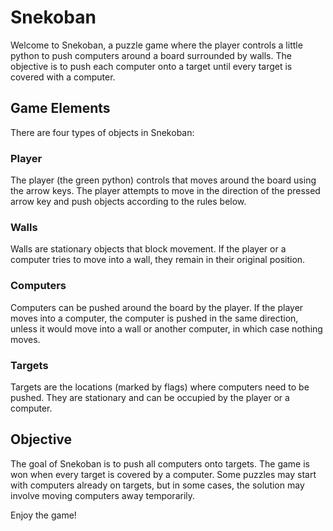 # Snekoban

Welcome to Snekoban, a puzzle game where the player controls a little python to push computers around a board surrounded by walls. The objective is to push each computer onto a target until every target is covered with a computer.

## Game Elements

There are four types of objects in Snekoban:

### Player
The player (the green python) controls that moves around the board using the arrow keys. The player attempts to move in the direction of the pressed arrow key and push objects according to the rules below.

### Walls
Walls are stationary objects that block movement. If the player or a computer tries to move into a wall, they remain in their original position.

### Computers
Computers can be pushed around the board by the player. If the player moves into a computer, the computer is pushed in the same direction, unless it would move into a wall or another computer, in which case nothing moves.

### Targets
Targets are the locations (marked by flags) where computers need to be pushed. They are stationary and can be occupied by the player or a computer.

## Objective
The goal of Snekoban is to push all computers onto targets. The game is won when every target is covered by a computer. Some puzzles may start with computers already on targets, but in some cases, the solution may involve moving computers away temporarily.

Enjoy the game!
